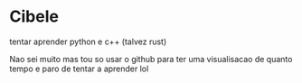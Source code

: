 # Cibele
tentar aprender python e c++ (talvez rust)

<p> Nao sei muito mas tou so usar o github para ter uma visualisacao de quanto tempo e paro de tentar a aprender lol </p>